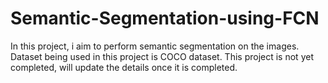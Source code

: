 # Semantic-Segmentation-using-FCN

In this project, i aim to perform semantic segmentation on the images. Dataset being used in this project is COCO dataset. 
This project is not yet completed, will update the details once it is completed.
